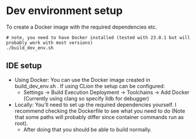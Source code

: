 # Dev environment setup
To create a Docker image with the required dependencies etc.

```shell
# note, you need to have Docker installed (tested with 23.0.1 but will probably work with most versions)
./build_dev_env.sh
```

## IDE setup

- Using Docker: You can use the Docker image created in build_dev_env.sh . If using CLion the setup can be configured:
    - Settings -> Build Execution Deployment -> Toolchains -> Add Docker 
      (Currently using clang so specify lldb for debugger)
- Locally: You'll need to set up the required dependencies yourself. I recommend checking the Dockerfile to see what you 
  need to do (Note that some paths will probably differ since container commands run as root).
  - After doing that you should be able to build normally.
